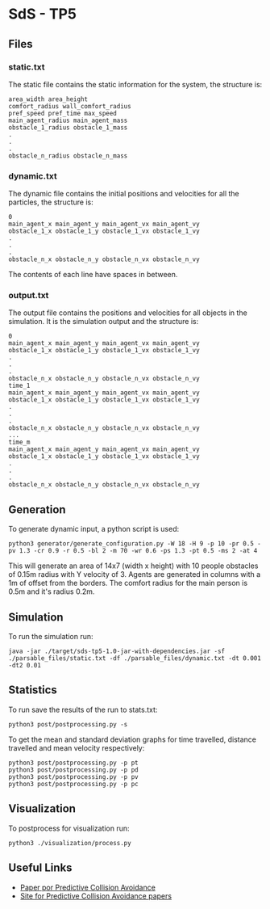 # SdS - TP5

## Files
### static.txt
The static file contains the static information for the system, the structure is:
```
area_width area_height
comfort_radius wall_comfort_radius
pref_speed pref_time max_speed
main_agent_radius main_agent_mass
obstacle_1_radius obstacle_1_mass
.
.
.
obstacle_n_radius obstacle_n_mass
```

### dynamic.txt
The dynamic file contains the initial positions and velocities for all the particles, the structure is:
```
0
main_agent_x main_agent_y main_agent_vx main_agent_vy
obstacle_1_x obstacle_1_y obstacle_1_vx obstacle_1_vy
.
.
.
obstacle_n_x obstacle_n_y obstacle_n_vx obstacle_n_vy
```

The contents of each line have spaces in between.

### output.txt
The output file contains the positions and velocities for all objects in the simulation. It is the simulation output and the structure is:
```
0
main_agent_x main_agent_y main_agent_vx main_agent_vy
obstacle_1_x obstacle_1_y obstacle_1_vx obstacle_1_vy
.
.
.
obstacle_n_x obstacle_n_y obstacle_n_vx obstacle_n_vy
time_1
main_agent_x main_agent_y main_agent_vx main_agent_vy
obstacle_1_x obstacle_1_y obstacle_1_vx obstacle_1_vy
.
.
.
obstacle_n_x obstacle_n_y obstacle_n_vx obstacle_n_vy
...
time_m
main_agent_x main_agent_y main_agent_vx main_agent_vy
obstacle_1_x obstacle_1_y obstacle_1_vx obstacle_1_vy
.
.
.
obstacle_n_x obstacle_n_y obstacle_n_vx obstacle_n_vy
```

## Generation
To generate dynamic input, a python script is used:
```
python3 generator/generate_configuration.py -W 18 -H 9 -p 10 -pr 0.5 -pv 1.3 -cr 0.9 -r 0.5 -bl 2 -m 70 -wr 0.6 -ps 1.3 -pt 0.5 -ms 2 -at 4
```

This will generate an area of 14x7 (width x height) with 10 people obstacles of 0.15m radius with Y velocity of 3.
Agents are generated in columns with a 1m of offset from the borders.
The comfort radius for the main person is 0.5m and it's radius 0.2m. 

## Simulation
To run the simulation run:
```
java -jar ./target/sds-tp5-1.0-jar-with-dependencies.jar -sf ./parsable_files/static.txt -df ./parsable_files/dynamic.txt -dt 0.001 -dt2 0.01
```

## Statistics
To run save the results of the run to stats.txt:
```
python3 post/postprocessing.py -s
```
To get the mean and standard deviation graphs for time travelled, distance travelled and mean velocity respectively:
```
python3 post/postprocessing.py -p pt
python3 post/postprocessing.py -p pd
python3 post/postprocessing.py -p pv
python3 post/postprocessing.py -p pc
```

## Visualization
To postprocess for visualization run:
```
python3 ./visualization/process.py
```

## Useful Links
 - [Paper por Predictive Collision Avoidance](https://cdef6307-a-62cb3a1a-s-sites.googlegroups.com/site/ikaramouzas/publications/mig09.pdf?attachauth=ANoY7copv4Hrlavk7Rx1LDqp1gwuBjVaJUEiixbQPJZE09czwFXFSnKEbkHFB-Y-TQMRLd1Ou8AOEUWrfpF3kXWGDaos_YAclKakiLDT7E7HlYUMlSIh-2R51n87WBkjOHp3ne_JGyEdy4eLxNmJjCovH5qlXTd_IhYQZJ-5ZOk4F-FqgnhengDVFIsB36LklQW_HQzG8JI-lQWkO2yXmXS5QK7bY9GkQ_gkBu1jTlN1S5vW5HwwtCk%3D&attredirects=0)
 - [Site for Predictive Collision Avoidance papers](https://sites.google.com/site/ikaramouzas/pam)